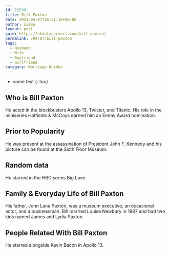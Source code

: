 ```yaml
---
id: 15539
title: Bill Paxton
date: 2021-04-07T16:51:10+00:00
author: Laima
layout: post
guid: https://ukdataservers.com/bill-paxton/
permalink: /04/07/bill-paxton
tags:
  - Husband
  - Wife
  - Boyfriend
  - Girlfriend
category: Marriage Guides
---
```


* some text
{: toc}


## Who is Bill Paxton
                  
                  
                  
He acted in the blockbusters Apollo 13, Twister, and Titanic. His role in the miniseries Hatfields & McCoys earned him an Emmy Award nomination.
                  
              
            
              
            
                
                
                
## Prior to Popularity
                  
                  
                  
He was present at the assassination of President John F. Kennedy and his picture can be found at the Sixth Floor Museum.
                  
              
            
              
            
                
                
                
## Random data
                  
                  
                  
He starred in the HBO series Big Love.
                  
              
            
              
            
                
                
                
## Family & Everyday Life of Bill Paxton
                  
                  
                  
His father, John Lane Paxton, was a museum executive, an occasional actor, and a businessman. Bill married Louise Newbury in 1987 and had two kids named James and Lydia Paxton.
                  
              
            
              
            
                
                
                
## People Related With Bill Paxton
                  
                  
                  
He starred alongside Kevin Bacon in Apollo 13.
                  
              
            
              
            
                
              
            
              
              
            
            
              
            
          
          
          